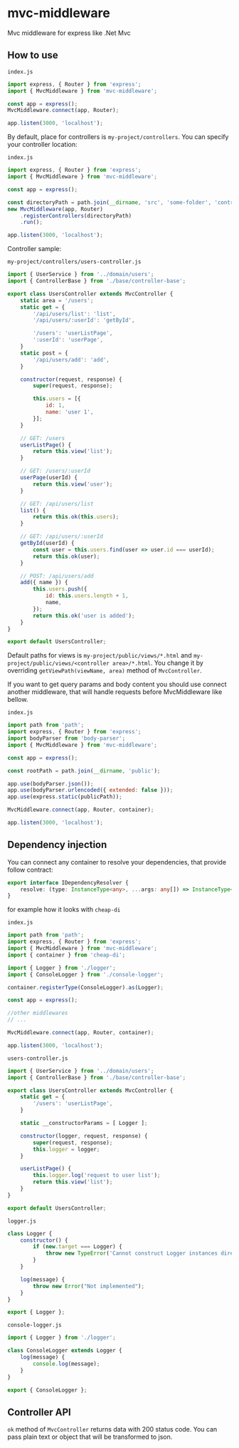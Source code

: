# mvc-middleware
Mvc middleware for express like .Net Mvc

## How to use

`index.js`
```js
import express, { Router } from 'express';
import { MvcMiddleware } from 'mvc-middleware';

const app = express();
MvcMiddleware.connect(app, Router);

app.listen(3000, 'localhost');
```

By default, place for controllers is `my-project/controllers`. 
You can specify your controller location:

`index.js`
```js
import express, { Router } from 'express';
import { MvcMiddleware } from 'mvc-middleware';

const app = express();

const directoryPath = path.join(__dirname, 'src', 'some-folder', 'controllers');
new MvcMiddleware(app, Router)
    .registerControllers(directoryPath)
    .run();

app.listen(3000, 'localhost');
```

Controller sample:

`my-project/controllers/users-controller.js`
```js
import { UserService } from '../domain/users';
import { ControllerBase } from './base/controller-base';

export class UsersController extends MvcController {
    static area = '/users';
    static get = {
        '/api/users/list': 'list',
        '/api/users/:userId': 'getById',

        '/users': 'userListPage',
        ':userId': 'userPage',
    }
    static post = {
        '/api/users/add': 'add',
    }

    constructor(request, response) {
        super(request, response);

        this.users = [{
            id: 1,
            name: 'user 1',        
        }];
    }

    // GET: /users
    userListPage() {
        return this.view('list');
    }

    // GET: /users/:userId
    userPage(userId) {
        return this.view('user');
    }

    // GET: /api/users/list
    list() {
        return this.ok(this.users);
    }

    // GET: /api/users/:userId
    getById(userId) {
        const user = this.users.find(user => user.id === userId);
        return this.ok(user);
    }

    // POST: /api/users/add
    add({ name }) {
        this.users.push({
            id: this.users.length + 1,
            name,
        });
        return this.ok('user is added');
    }
}

export default UsersController;
```

Default paths for views is `my-project/public/views/*.html` and `my-project/public/views/<controller area>/*.html`. 
You change it by overriding `getViewPath(viewName, area)` method of `MvcController`.


If you want to get query params and body content you should use connect another middleware, that will handle requests before MvcMiddleware like bellow.

`index.js`
```js
import path from 'path';
import express, { Router } from 'express';
import bodyParser from 'body-parser';
import { MvcMiddleware } from 'mvc-middleware';

const app = express();

const rootPath = path.join(__dirname, 'public');

app.use(bodyParser.json());
app.use(bodyParser.urlencoded({ extended: false }));
app.use(express.static(publicPath));

MvcMiddleware.connect(app, Router, container);

app.listen(3000, 'localhost');
```

## Dependency injection
You can connect any container to resolve your dependencies, that provide follow contract:
```ts
export interface IDependencyResolver {
    resolve: (type: InstanceType<any>, ...args: any[]) => InstanceType<any>;
}
```

for example how it looks with `cheap-di`

`index.js`
```js
import path from 'path';
import express, { Router } from 'express';
import { MvcMiddleware } from 'mvc-middleware';
import { container } from 'cheap-di';

import { Logger } from './logger';
import { ConsoleLogger } from './console-logger';

container.registerType(ConsoleLogger).as(Logger);

const app = express();

//other middlewares
// ...

MvcMiddleware.connect(app, Router, container);

app.listen(3000, 'localhost');
```

`users-controller.js`
```js
import { UserService } from '../domain/users';
import { ControllerBase } from './base/controller-base';

export class UsersController extends MvcController {
    static get = {
        '/users': 'userListPage',
    }

    static __constructorParams = [ Logger ];

    constructor(logger, request, response) {
        super(request, response);
        this.logger = logger;
    }

    userListPage() {
        this.logger.log('request to user list');
        return this.view('list');
    }
}

export default UsersController;
```

`logger.js`
```js
class Logger {
    constructor() {
        if (new.target === Logger) {
            throw new TypeError('Cannot construct Logger instances directly');
        }
    }

    log(message) {
        throw new Error("Not implemented");
    }
}

export { Logger };
```

`console-logger.js`
```js
import { Logger } from './logger';

class ConsoleLogger extends Logger {
    log(message) {
        console.log(message);
    }
}

export { ConsoleLogger };

```

## Controller API
`ok` method of `MvcController` returns data with 200 status code. You can pass plain text or object that will be transformed to json.
